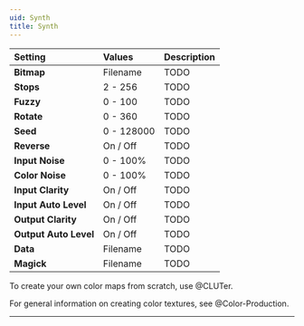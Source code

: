 ```yaml
---
uid: Synth
title: Synth
---
```


| Setting               | Values      | Description |
| :-------------------- | :---------- | :---------- |
| **Bitmap**            | Filename    | TODO |
| **Stops**             | 2 - 256     | TODO |
| **Fuzzy**             | 0 - 100     | TODO |
| **Rotate**            | 0 - 360     | TODO |
| **Seed**              | 0 - 128000  | TODO |
| **Reverse**           | On / Off    | TODO |
| **Input Noise**       | 0 - 100% | TODO |
| **Color Noise**       | 0 - 100% | TODO |
| **Input Clarity**     | On / Off    | TODO |
| **Input Auto Level**  | On / Off    | TODO |
| **Output Clarity**    | On / Off    | TODO |
| **Output Auto Level** | On / Off    | TODO |
| **Data**              | Filename    | TODO |
| **Magick**            | Filename    | TODO |


To create your own color maps from scratch, use @CLUTer.

For general information on creating color textures, see @Color-Production.
***

<!--examples-->